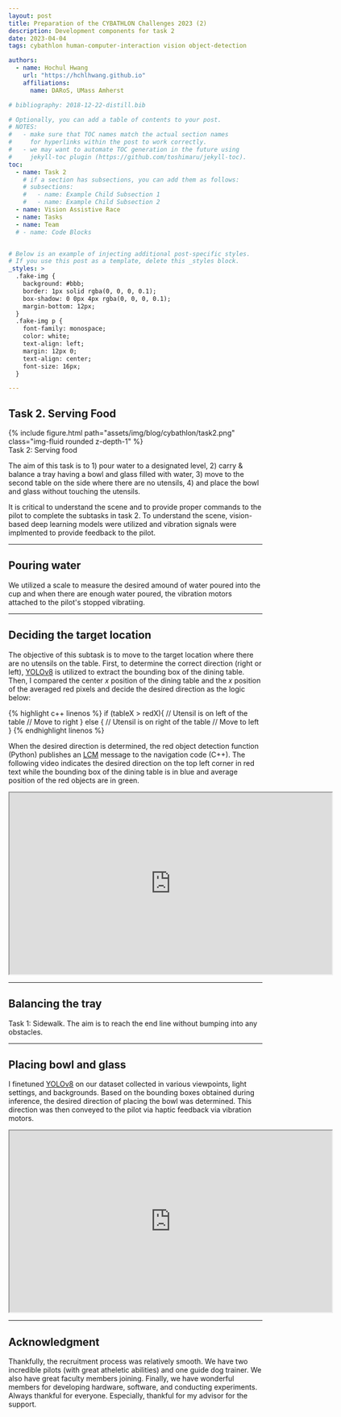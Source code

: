 ```yaml
---
layout: post 
title: Preparation of the CYBATHLON Challenges 2023 (2)
description: Development components for task 2
date: 2023-04-04
tags: cybathlon human-computer-interaction vision object-detection

authors:
  - name: Hochul Hwang
    url: "https://hchlhwang.github.io"
    affiliations:
      name: DARoS, UMass Amherst

# bibliography: 2018-12-22-distill.bib

# Optionally, you can add a table of contents to your post.
# NOTES:
#   - make sure that TOC names match the actual section names
#     for hyperlinks within the post to work correctly.
#   - we may want to automate TOC generation in the future using
#     jekyll-toc plugin (https://github.com/toshimaru/jekyll-toc).
toc:
  - name: Task 2
    # if a section has subsections, you can add them as follows:
    # subsections:
    #   - name: Example Child Subsection 1
    #   - name: Example Child Subsection 2
  - name: Vision Assistive Race 
  - name: Tasks
  - name: Team
  # - name: Code Blocks


# Below is an example of injecting additional post-specific styles.
# If you use this post as a template, delete this _styles block.
_styles: >
  .fake-img {
    background: #bbb;
    border: 1px solid rgba(0, 0, 0, 0.1);
    box-shadow: 0 0px 4px rgba(0, 0, 0, 0.1);
    margin-bottom: 12px;
  }
  .fake-img p {
    font-family: monospace;
    color: white;
    text-align: left;
    margin: 12px 0;
    text-align: center;
    font-size: 16px;
  }

---
```


## Task 2. Serving Food

<div class="row mt-3">
    <div class="col-sm mt-3 mt-md-0">
        {% include figure.html path="assets/img/blog/cybathlon/task2.png" class="img-fluid rounded z-depth-1" %}
    </div>
</div>
<div class="caption">
    Task 2: Serving food
</div>

The aim of this task is to 1) pour water to a designated level, 2) carry & balance a tray having a bowl and glass filled with water, 3) move to the second table on the side where there are no utensils, 4) and place the bowl and glass without touching the utensils. 

It is critical to understand the scene and to provide proper commands to the pilot to complete the subtasks in task 2. To understand the scene, vision-based deep learning models were utilized and vibration signals were implmented to provide feedback to the pilot. 

***

## Pouring water 

We utilized a scale to measure the desired amound of water poured into the cup and when there are enough water poured, the vibration motors attached to the pilot's stopped vibratiing.

***

## Deciding the target location

The objective of this subtask is to move to the target location where there are no utensils on the table. First, to determine the correct direction (right or left), [YOLOv8](https://github.com/ultralytics/ultralytics) is utilized to extract the bounding box of the dining table. Then, I compared the center $x$ position of the dining table and the $x$ position of the averaged red pixels and decide the desired direction as the logic below:

{% highlight c++ linenos %}
if (tableX > redX){
  // Utensil is on left of the table
  // Move to right 
} else {
  // Utensil is on right of the table
  // Move to left
} 
{% endhighlight linenos %}


When the desired direction is determined, the red object detection function (Python) publishes an [LCM](http://lcm-proj.github.io/lcm/) message to the navigation code (C++). The following video indicates the desired direction on the top left corner in red text while the bounding box of the dining table is in blue and average position of the red objects are in green.

<iframe width="640" height="360"
src="https://www.youtube.com/embed/h8slOW101kk">
</iframe>

***

## Balancing the tray

Task 1: Sidewalk. The aim is to reach the end line without bumping into any obstacles.

***

## Placing bowl and glass

I finetuned [YOLOv8](https://github.com/ultralytics/ultralytics) on our dataset collected in various viewpoints, light settings, and backgrounds. Based on the bounding boxes obtained during inference, the desired direction of placing the bowl was determined. This direction was then conveyed to the pilot via haptic feedback via vibration motors. 

<iframe width="640" height="360"
src="https://www.youtube.com/embed/bjo3fgSEHGo">
</iframe>

***

## Acknowledgment

Thankfully, the recruitment process was relatively smooth. We have two incredible pilots (with great atheletic abilities) and one guide dog trainer. We also have great faculty members joining. Finally, we have wonderful members for developing hardware, software, and conducting experiments. Always thankful for everyone. Especially, thankful for my advisor for the support. 


<!-- *** -->
